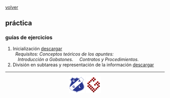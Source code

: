 [volver](index.md)<br/>
## práctica

### guías de ejercicios

1. Inicialización <a href="material/practica/1-practica1.docx" target="_blank">descargar</a><br/>
   &nbsp;&nbsp;*Requisitos: Conceptos teóricos de los apuntes:<br/>
   &nbsp;&nbsp;&nbsp;&nbsp;Introducción a Gobstones.
   &nbsp;&nbsp;&nbsp;&nbsp;Contratos y Procedimientos.* 
2. División en subtareas y representación de la información <a href="material/practica/2-DivisionEnSubtareasYRepresentacionDeLaInformacion.docx" target="_blank">descargar</a>

<hr/>

<center><img src="imagenes/logo-lamadrid-1.png" />&nbsp;<img src="imagenes/logo-gobstones-1.png" /></center>
